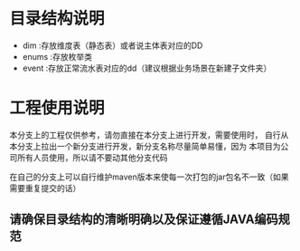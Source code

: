 # 目录结构说明
- dim :存放维度表（静态表）或者说主体表对应的DD
- enums :存放枚举类
- event :存放正常流水表对应的dd（建议根据业务场景在新建子文件夹）

# 工程使用说明
本分支上的工程仅供参考，请勿直接在本分支上进行开发，需要使用时，
自行从本分支上拉出一个新分支进行开发，新分支名称尽量简单易懂，因为
本项目为公司所有人员使用，所以请不要动其他分支代码

在自己的分支上可以自行维护maven版本来使每一次打包的jar包名不一致（如果需要重复提交的话）
## 请确保目录结构的清晰明确以及保证遵循JAVA编码规范